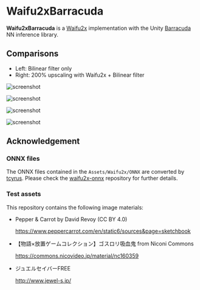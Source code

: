 Waifu2xBarracuda
================

**Waifu2xBarracuda** is a [Waifu2x] implementation with the Unity [Barracuda]
NN inference library.

Comparisons
-----------

- Left: Bilinear filter only
- Right: 200% upscaling with Waifu2x + Bilinear filter

[Waifu2x]: https://github.com/nagadomi/waifu2x
[Barracuda]: https://docs.unity3d.com/Packages/com.unity.barracuda@latest

![screenshot](https://i.imgur.com/Fo7B9aG.png)

![screenshot](https://i.imgur.com/DlCMLzu.png)

![screenshot](https://i.imgur.com/cp0k45a.png)

![screenshot](https://i.imgur.com/6sewded.png)

Acknowledgement
---------------

### ONNX files

The ONNX files contained in the `Assets/Waifu2x/ONNX` are converted by
[tcyrus]. Please check the [waifu2x-onnx] repository for further details.

[tcyrus]: https://github.com/tcyrus
[waifu2x-onnx]: https://github.com/tcyrus/waifu2x-onnx

### Test assets

This repository contains the following image materials:

- Pepper & Carrot by David Revoy (CC BY 4.0)

  https://www.peppercarrot.com/en/static6/sources&page=sketchbook

- 【物語×放置ゲームコレクション】ゴスロリ吸血鬼 from Niconi Commons

  https://commons.nicovideo.jp/material/nc160359

- ジュエルセイバーFREE

  http://www.jewel-s.jp/
